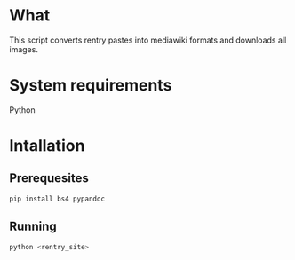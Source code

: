 # What

This script converts rentry pastes into mediawiki formats and downloads all images.

# System requirements

Python

# Intallation

## Prerequesites

```bash
pip install bs4 pypandoc
```

## Running

```bash
python <rentry_site>
```
